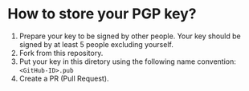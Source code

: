 # How to store your PGP key?

1. Prepare your key to be signed by other people. Your key should be signed by
   at least 5 people excluding yourself.
2. Fork from this repository.
3. Put your key in this diretory using the following name convention:
   `<GitHub-ID>.pub`
4. Create a PR (Pull Request).
